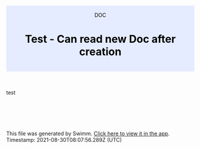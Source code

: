 <div align="center" style="background-color: #e5ecff; color: black"><br/><div>DOC</div><h1>Test - Can read new Doc after creation</h1><br/></div>
<br/>

<br/>

test

<br/>

<br/><br/>

This file was generated by Swimm. [Click here to view it in the app](http://localhost:5000/#/repos/U0sVB7lC9at5XPOW1TBW/docs/rpEX5). Timestamp: 2021-08-30T08:07:56.289Z (UTC)